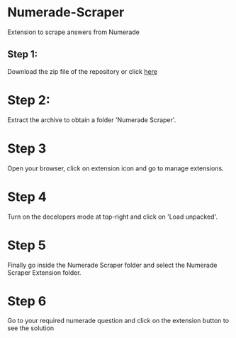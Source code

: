# Numerade-Scraper
Extension to scrape answers from Numerade

## Step 1:
Download the zip file of the repository or click [here](https://github.com/wannasleepforlong/Numerade-Scraper/archive/refs/heads/main.zip)

# Step 2:
Extract the archive to obtain a folder 'Numerade Scraper'.

# Step 3
Open your browser, click on extension icon and go to manage extensions.

# Step 4
Turn on the decelopers mode at top-right and click on 'Load unpacked'.

# Step 5
Finally go inside the Numerade Scraper folder and select the Numerade Scraper Extension folder.

# Step 6
Go to your required numerade question and click on the extension button to see the solution

